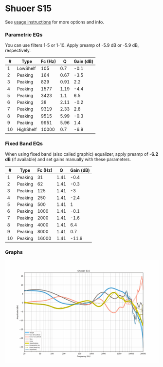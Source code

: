 # Shuoer S15
See [usage instructions](https://github.com/jaakkopasanen/AutoEq#usage) for more options and info.

### Parametric EQs
You can use filters 1-5 or 1-10. Apply preamp of -5.9 dB or -5.9 dB, respectively.

|   # | Type      |   Fc (Hz) |    Q |   Gain (dB) |
|-----|-----------|-----------|------|-------------|
|   1 | LowShelf  |       105 | 0.7  |        -0.1 |
|   2 | Peaking   |       164 | 0.67 |        -3.5 |
|   3 | Peaking   |       829 | 0.91 |         2.2 |
|   4 | Peaking   |      1577 | 1.19 |        -4.4 |
|   5 | Peaking   |      3423 | 1.1  |         6.5 |
|   6 | Peaking   |        38 | 2.11 |        -0.2 |
|   7 | Peaking   |      9319 | 2.33 |         2.8 |
|   8 | Peaking   |      9515 | 5.99 |        -0.3 |
|   9 | Peaking   |      9951 | 5.96 |         1.4 |
|  10 | HighShelf |     10000 | 0.7  |        -6.9 |

### Fixed Band EQs
When using fixed band (also called graphic) equalizer, apply preamp of **-6.2 dB** (if available) and set gains manually with these parameters.

|   # | Type    |   Fc (Hz) |    Q |   Gain (dB) |
|-----|---------|-----------|------|-------------|
|   1 | Peaking |        31 | 1.41 |        -0.4 |
|   2 | Peaking |        62 | 1.41 |        -0.3 |
|   3 | Peaking |       125 | 1.41 |        -3   |
|   4 | Peaking |       250 | 1.41 |        -2.4 |
|   5 | Peaking |       500 | 1.41 |         1   |
|   6 | Peaking |      1000 | 1.41 |        -0.1 |
|   7 | Peaking |      2000 | 1.41 |        -1.6 |
|   8 | Peaking |      4000 | 1.41 |         6.4 |
|   9 | Peaking |      8000 | 1.41 |         0.7 |
|  10 | Peaking |     16000 | 1.41 |       -11.9 |

### Graphs
![](./Shuoer%20S15.png)
